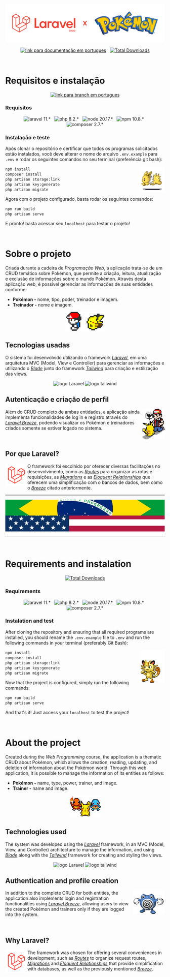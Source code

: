 <p align="center"><a href="https://laravel.com" target="_blank"><img src="assets/readme/readme.svg" width="600" alt="Laravel x Pokemon"></a></p>

<p align="center">
<a href="#port"><img src="https://img.shields.io/badge/Portugu%C3%AAs-008400" alt="link para documentação em portugues"></a> &nbsp
<a href="#eng"><img src="https://img.shields.io/badge/English-0A3161" alt="Total Downloads"></a>
</p>


<div id="port">
<br>

# Requisitos e instalação

<p align="center">
<a href="https://github.com/xJoaoPedro/laravel-pokemon/tree/pt-br"><img src="https://img.shields.io/badge/Ultimo%20release-008400" alt="link para branch em portugues"></a>
</p>

### Requisitos

<p align="center">
<img src="https://img.shields.io/badge/Laravel-11.*-FF2D20?logo=laravel&logoColor=FFF" alt="laravel 11.*"> 
&nbsp
<img src="https://img.shields.io/badge/PHP-8.2.*-474A8A?logo=php&logoColor=FFF" alt="php 8.2.*">
&nbsp
<img src="https://img.shields.io/badge/Node-20.17.*-3C873A?logo=node.js&logoColor=FFF" alt="node 20.17.*">
&nbsp
<img src="https://img.shields.io/badge/NPM-10.8.*-CC3534?logo=npm&logoColor=FFF" alt="npm 10.8.*">
&nbsp
<img src="https://img.shields.io/badge/Composer-2.7.*-87532d?logo=composer&logoColor=FFF" alt="composer 2.7.*">
</p>

### Instalação e teste

Após clonar o repositório e certificar que todos os programas solicitados estão instalados, você deve alterar o nome do arquivo `.env.example` para `.env` e rodar os seguintes comandos no seu terminal (preferência git bash):

<img src="assets/readme/readme1-1.gif" width="80" align="right" alt="jolteon">

```
npm install
composer install
php artisan storage:link
php artisan key:generate
php artisan migrate
```

Agora com o projeto configurado, basta rodar os seguintes comandos:
```
npm run build
php artisan serve
```

E pronto! basta acessar seu `localhost` para testar o projeto!

<br>

# Sobre o projeto

Criada durante a cadeira de _Programação Web_, a aplicação trata-se de um CRUD temático sobre Pokémon, que permite a criação, leitura, atualização e exclusão de informações sobre o mundo Pokémon. Através desta aplicação web, é possível gerenciar as informações de suas entidades conforme:
- **Pokémon -** nome, tipo, poder, treinador e imagem.
- **Treinador -** nome e imagem. 

<div align="center">
<img src="assets/readme/readme2.gif" alt="ash e pikachu caminhando" height="60">
</div>

## Tecnologias usadas

O sistema foi desenvolvido utilizando o framework _[Laravel](https://laravel.com)_, em uma arquitetura MVC (Model, View e Controller) para gerenciar as informações e utilizando o _[Blade](https://laravel.com/docs/11.x/blade)_ junto do framework _[Tailwind](https://tailwindcss.com/)_ para criação e estilização das views.

<div align="center">
<img src="https://img.shields.io/badge/Laravel-FF2D20?logo=laravel&logoColor=FFF" alt="logo Laravel" height="20"> 
<img src="https://img.shields.io/badge/Tailwind-06B6D4?logo=tailwindcss&logoColor=FFF" alt="logo tailwind" height="20">
</div>

## Autenticação e criação de perfil

<img src="assets/readme/readme3.gif" width="70" align="right" alt="ash e pikachu">

<p align="left">

Além do CRUD completo de ambas entidades, a aplicação ainda implementa funcionalidades de log in e registro através do _[Laravel Breeze](https://laravel.com/docs/11.x/starter-kits#laravel-breeze)_, podendo visualizar os Pokémon e treinadores criados somente se estiver logado no sistema.
</p>

<br>

## Por que Laravel?

<img src="assets/readme/readme4.gif" width="70" align="left" alt="ash e pikachu">


<p align="left"> 

O framework foi escolhido por oferecer diversas facilitações no desenvolvimento, como as _[Routes](https://laravel.com/docs/11.x/routing)_ para organizar as rotas e requisições, as _[Migrations](https://laravel.com/docs/11.x/migrations)_ e as _[Eloquent Relationships](https://laravel.com/docs/11.x/eloquent-relationships)_ que oferecem uma simplificação com o bancos de dados, bem como o _[Breeze](https://laravel.com/docs/11.x/starter-kits#laravel-breeze)_ citado anteriormente. 
</p>

</div>

<hr>
<div align="center">
<img src="assets/readme/readmeconutry.jpg" align="center" alt="metade bandeira do brasil e metade dos EUA">
</div>
<hr>

<div id="eng">
<br>

# Requirements and instalation

<p align="center">
<a href="https://github.com/xJoaoPedro/laravel-pokemon/tree/en-us"><img src="https://img.shields.io/badge/Latest%20release-0A3161" alt="Total Downloads"></a>
</p>

### Requirements

<p align="center">
<img src="https://img.shields.io/badge/Laravel-11.*-FF2D20?logo=laravel&logoColor=FFF" alt="laravel 11.*"> 
&nbsp
<img src="https://img.shields.io/badge/PHP-8.2.*-474A8A?logo=php&logoColor=FFF" alt="php 8.2.*">
&nbsp
<img src="https://img.shields.io/badge/Node-20.17.*-3C873A?logo=node.js&logoColor=FFF" alt="node 20.17.*">
&nbsp
<img src="https://img.shields.io/badge/NPM-10.8.*-CC3534?logo=npm&logoColor=FFF" alt="npm 10.8.*">
&nbsp
<img src="https://img.shields.io/badge/Composer-2.7.*-87532d?logo=composer&logoColor=FFF" alt="composer 2.7.*">
</p>

### Instalation and test


After cloning the repository and ensuring that all required programs are installed, you should rename the `.env.example` file to `.env` and run the following commands in your terminal (preferably Git Bash):

<img src="assets/readme/readme1-2.gif" width="80" align="right" alt="meow ">

```
npm install
composer install
php artisan storage:link
php artisan key:generate
php artisan migrate
```

Now that the project is configured, simply run the following commands:
```
npm run build
php artisan serve
```

And that's it! Just access your `localhost` to test the project!

<br>

# About the project

Created during the _Web Programming_ course, the application is a thematic CRUD about Pokémon, which allows the creation, reading, updating, and deletion of information about the Pokémon world. Through this web application, it is possible to manage the information of its entities as follows:
- **Pokémon -** name, type, power, trainer, and image.
- **Trainer -** name and image. 

<div align="center">
<img src="assets/readme/readme5.gif" alt="pikachu, charmander e squirtle caminhando" height="70">
</div>

## Technologies used

The system was developed using the _[Laravel](https://laravel.com)_ framework, in an MVC (Model, View, and Controller) architecture to manage the information, and using _[Blade](https://laravel.com/docs/11.x/blade)_ along with the _[Tailwind](https://tailwindcss.com/)_ framework for creating and styling the views.

<div align="center">
<img src="https://img.shields.io/badge/Laravel-FF2D20?logo=laravel&logoColor=FFF" alt="logo Laravel" height="20"> 
<img src="https://img.shields.io/badge/Tailwind-06B6D4?logo=tailwindcss&logoColor=FFF" alt="logo tailwind" height="20">
</div>

## Authentication and profile creation

<img src="assets/readme/readme6.gif" height="75" align="right" alt="ash e pikachu">

<p align="left">

In addition to the complete CRUD for both entities, the application also implements login and registration functionalities using _[Laravel Breeze](https://laravel.com/docs/11.x/starter-kits#laravel-breeze)_, allowing users to view the created Pokémon and trainers only if they are logged into the system.
</p>



<br>

## Why Laravel?

<img src="assets/readme/readme4.gif" width="70" align="left" alt="ash e pikachu">

<p align="left"> 

The framework was chosen for offering several conveniences in development, such as _[Routes](https://laravel.com/docs/11.x/routing)_ to organize request routes, _[Migrations](https://laravel.com/docs/11.x/migrations)_ and _[Eloquent Relationships](https://laravel.com/docs/11.x/eloquent-relationships)_ that provide simplification with databases, as well as the previously mentioned _[Breeze](https://laravel.com/docs/11.x/starter-kits#laravel-breeze)_. 
</p>

</div>
